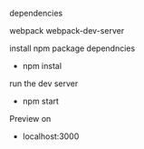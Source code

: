 dependencies

webpack
webpack-dev-server

install npm package dependncies

* npm instal

run the dev server

* npm start

Preview on

* localhost:3000
